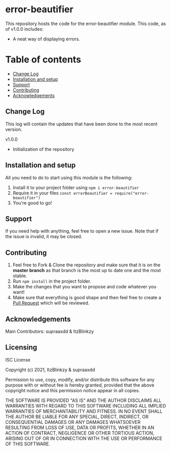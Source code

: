 # error-beautifier                 

This repository hosts the code for the error-beautifier module.
This code, as of v1.0.0 includes:

- A neat way of displaying errors.

# Table of contents

- [Change Log](https://github.com/ItzBlinkzy/error-beautifier/#change-log)
- [Installation and setup](https://github.com/ItzBlinkzy/error-beautifier/#installation-and-setup)
- [Support](https://github.com/ItzBlinkzy/error-beautifier/#support)
- [Contributing](https://github.comItzBlinkzy/error-beautifier/#contributing)
- [Acknowledgements](https://github.com/ItzBlinkzy/error-beautifier/#acknowledgements)

## Change Log

This log will contain the updates that have been done to the most recent version.

v1.0.0

- Initialization of the repository


## Installation and setup

All you need to do to start using this module is the following:

1. Install it to your project folder using `npm i error-beautifier`
2. Require it in your files `const errorBeautifier = require("error-beautifier")`
3. You're good to go!

## Support

If you need help with anything, feel free to open a new issue. Note that if the issue is invalid, it may be closed.

## Contributing

1. Feel free to Fork & Clone the repository and make sure that it is on the __master branch__ as that branch is the most up to date one and the most stable.
2. Run `npm install` in the project folder.
3. Make the changes that you want to propose and code whatever you want!
4. Make sure that everything is good shape and then feel free to create a [Pull Request](https://github.com/ItzBlinkzy/error-beautifier/compare) which will be reviewed.

## Acknowledgements

Main Contributors: supraaxdd & ItzBlinkzy

## Licensing	

ISC License	

Copyright (c) 2021, ItzBlinkzy & supraaxdd	

Permission to use, copy, modify, and/or distribute this software for any purpose with or without fee is hereby granted, provided that the above	copyright notice and this permission notice appear in all copies.	

THE SOFTWARE IS PROVIDED "AS IS" AND THE AUTHOR DISCLAIMS ALL WARRANTIES WITH REGARD TO THIS SOFTWARE INCLUDING ALL IMPLIED WARRANTIES OF	MERCHANTABILITY AND FITNESS. IN NO EVENT SHALL THE AUTHOR BE LIABLE FOR	ANY SPECIAL, DIRECT, INDIRECT, OR CONSEQUENTIAL DAMAGES OR ANY DAMAGES WHATSOEVER RESULTING FROM LOSS OF USE, DATA OR PROFITS, WHETHER IN AN ACTION OF CONTRACT, NEGLIGENCE OR OTHER TORTIOUS ACTION, ARISING OUT OF OR IN CONNECTION WITH THE USE OR PERFORMANCE OF THIS SOFTWARE.
